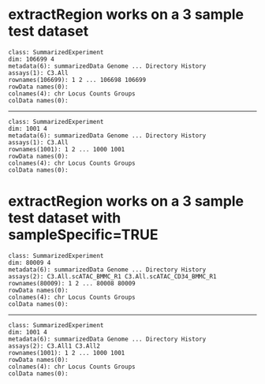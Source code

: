 # extractRegion works on a 3 sample test dataset

    class: SummarizedExperiment 
    dim: 106699 4 
    metadata(6): summarizedData Genome ... Directory History
    assays(1): C3.All
    rownames(106699): 1 2 ... 106698 106699
    rowData names(0):
    colnames(4): chr Locus Counts Groups
    colData names(0):

---

    class: SummarizedExperiment 
    dim: 1001 4 
    metadata(6): summarizedData Genome ... Directory History
    assays(1): C3.All
    rownames(1001): 1 2 ... 1000 1001
    rowData names(0):
    colnames(4): chr Locus Counts Groups
    colData names(0):

# extractRegion works on a 3 sample test dataset with sampleSpecific=TRUE

    class: SummarizedExperiment 
    dim: 80009 4 
    metadata(6): summarizedData Genome ... Directory History
    assays(2): C3.All.scATAC_BMMC_R1 C3.All.scATAC_CD34_BMMC_R1
    rownames(80009): 1 2 ... 80008 80009
    rowData names(0):
    colnames(4): chr Locus Counts Groups
    colData names(0):

---

    class: SummarizedExperiment 
    dim: 1001 4 
    metadata(6): summarizedData Genome ... Directory History
    assays(2): C3.All1 C3.All2
    rownames(1001): 1 2 ... 1000 1001
    rowData names(0):
    colnames(4): chr Locus Counts Groups
    colData names(0):

